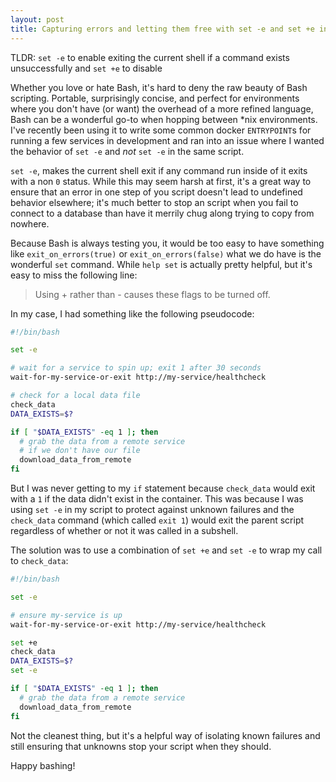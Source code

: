 ```yaml
---
layout: post
title: Capturing errors and letting them free with set -e and set +e in bash
---
```


TLDR: `set -e` to enable exiting the current shell if a command exists unsuccessfully and `set +e` to disable

Whether you love or hate Bash, it's hard to deny the raw beauty of Bash scripting. Portable, surprisingly concise, and perfect for environments where you don't have (or want) the overhead of a more refined language, Bash can be a wonderful go-to when hopping between *nix environments. I've recently been using it to write some common docker `ENTRYPOINT`s for running a few services in development and ran into an issue where I wanted the behavior of `set -e` and _not_ `set -e` in the same script.

`set -e`, makes the current shell exit if any command run inside of it exits with a non `0` status. While this may seem harsh at first, it's a great way to ensure that an error in one step of you script doesn't lead to undefined behavior elsewhere; it's much better to stop an script when you fail to connect to a database than have it merrily chug along trying to copy from nowhere.

Because Bash is always testing you, it would be too easy to have something like `exit_on_errors(true)` or `exit_on_errors(false)` what we do have is the wonderful `set` command. While `help set` is actually pretty helpful, but it's easy to miss the following line:

> Using + rather than - causes these flags to be turned off.


In my case, I had something like the following pseudocode:

```bash
#!/bin/bash

set -e

# wait for a service to spin up; exit 1 after 30 seconds
wait-for-my-service-or-exit http://my-service/healthcheck

# check for a local data file
check_data
DATA_EXISTS=$?

if [ "$DATA_EXISTS" -eq 1 ]; then
  # grab the data from a remote service
  # if we don't have our file
  download_data_from_remote
fi

```

But I was never getting to my `if` statement because `check_data` would exit with a `1` if the data didn't exist in the container. This was because I was using `set -e` in my script to protect against unknown failures and the `check_data` command  (which called `exit 1`) would exit the parent script regardless of whether or not it was called in a subshell.

The solution was to use a combination of `set +e` and `set -e`  to wrap my call to `check_data`:

```bash
#!/bin/bash

set -e

# ensure my-service is up
wait-for-my-service-or-exit http://my-service/healthcheck

set +e
check_data
DATA_EXISTS=$?
set -e

if [ "$DATA_EXISTS" -eq 1 ]; then
  # grab the data from a remote service
  download_data_from_remote
fi
```

Not the cleanest thing, but it's a helpful way of isolating known failures and still ensuring that unknowns stop your script when they should. 

Happy bashing!
